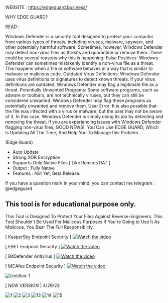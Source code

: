 WEBSITE : https://edgeguard.business/

WHY EDGE GUARD?

READ :

Windows Defender is a security tool designed to protect your computer from various types of threats, including viruses, malware, spyware, and other potentially harmful software. Sometimes, however, Windows Defender may detect non-virus files as threats and quarantine or remove them.
There could be several reasons why this is happening:
False Positives: Windows Defender can sometimes mistakenly identify a non-virus file as a threat. This happens when a file or software behaves in a way that is similar to malware or malicious code.
Outdated Virus Definitions: Windows Defender uses virus definitions or signatures to detect known threats. If your virus definitions are outdated, Windows Defender may flag a legitimate file as a threat.
Potentially Unwanted Programs: Some software programs, such as adware or toolbars, are not technically viruses, but they can still be considered unwanted. Windows Defender may flag these programs as potentially unwanted and remove them.
User Error: It is also possible that the file was infected with a virus or malware, but the user may not be aware of it. In this case, Windows Defender is simply doing its job by detecting and removing the threat.
If you are experiencing issues with Windows Defender flagging non-virus files, GOOD NEWS!,  You Can Use EDGE GUARD, Which is Updating All The Time, And Help You To Manage this Problem.


(Edge Guard)
- Auto Update
- Strong XOR Encryption
- Supports Only Native Files [ Like Remcos RAT ]
- Output : Fully Native
- Features : Not Yet, Beta Release.

If you have a question mark in your mind, you can contact me telegram : @edgeguard

This tool is for educational purpose only.
-------------------------------------------------------------------
This Tool is Designed To Protect Your Files
Against Reverse-Engineers.
This Tool Shouldn't Be Used For Malicous Purposes
If You're Going to Use It As Malicous, You Bear The Full Responsibility.

[ KasperSky Endpoint Security ]
[![Watch the video](https://i.ibb.co/rZs5TV5/wp9566742.jpg)](https://www.youtube.com/watch?v=bHlR9rBp6ks)


[ ESET Endpoint Security ]
[![Watch the video](https://i.ibb.co/6X5mymR/ESET-promotes-Parvinder-Walia-to-President-of-Asia-Pacific-Japan.jpg)](https://www.youtube.com/watch?v=iSYUENs81Q4)


[ BitDefender Antivirus ]
[![Watch the video](https://i.ibb.co/cFFztrP/rxIZX4.jpg)](https://www.youtube.com/watch?v=xIa1G-lAnWw)


[ MCAfee Endpoint Security ]
[![Watch the video](https://i.ibb.co/Q83hxM6/desktop-wallpaper-mcafee-completes-skyhigh-networks-cloud-security.jpg)](https://www.youtube.com/watch?v=XS-y3-PJI8g)



![Untitled-1](https://user-images.githubusercontent.com/127977328/225380919-607a23ed-cf64-4c92-8975-884c6dbd49fa.jpg)


[ NEW VERSION ] 4/29/23

![1](https://user-images.githubusercontent.com/127977328/235339798-bab34280-95fc-438d-9a1a-482072680586.png)
![2](https://user-images.githubusercontent.com/127977328/235339801-8b689295-525c-4493-a1e6-db60ff441cdc.png)
![3](https://user-images.githubusercontent.com/127977328/235339802-0acdc23f-041a-49e0-b58f-9b580d8df24d.png)
![13](https://user-images.githubusercontent.com/127977328/235339803-4ed7b4b6-3b6e-47a1-b8ea-daff5fc4383b.png)
![14](https://user-images.githubusercontent.com/127977328/235339805-7fbb0a6d-adb4-426e-9e6f-7471b752a3de.png)
![15](https://user-images.githubusercontent.com/127977328/235339807-2bcc6513-ce80-483d-9e0d-fcda72d8cb74.png)



